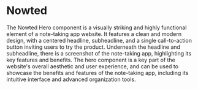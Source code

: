 # Nowted

The Nowted Hero component is a visually striking and highly functional element of a note-taking app website. It features a clean and modern design, with a centered headline, subheadline, and a single call-to-action button inviting users to try the product. Underneath the headline and subheadline, there is a screenshot of the note-taking app, highlighting its key features and benefits. The hero component is a key part of the website's overall aesthetic and user experience, and can be used to showcase the benefits and features of the note-taking app, including its intuitive interface and advanced organization tools.
